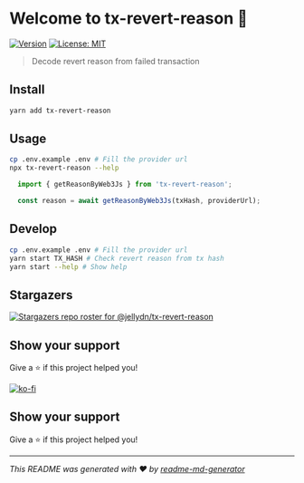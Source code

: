 # Welcome to tx-revert-reason 👋

[![Version](https://img.shields.io/npm/v/tx-revert-reason.svg)](https://www.npmjs.com/package/tx-revert-reason)
[![License: MIT](https://img.shields.io/badge/License-MIT-yellow.svg)](#)

> Decode revert reason from failed transaction

## Install

```sh
yarn add tx-revert-reason
```

## Usage

```sh
cp .env.example .env # Fill the provider url
npx tx-revert-reason --help
```

```typescript
  import { getReasonByWeb3Js } from 'tx-revert-reason';

  const reason = await getReasonByWeb3Js(txHash, providerUrl);
```

## Develop

```sh
cp .env.example .env # Fill the provider url
yarn start TX_HASH # Check revert reason from tx hash
yarn start --help # Show help
```

## Stargazers

[![Stargazers repo roster for @jellydn/tx-revert-reason](https://reporoster.com/stars/jellydn/tx-revert-reason)](https://github.com/jellydn/tx-revert-reason/stargazers)

## Show your support

Give a ⭐️ if this project helped you!

[![ko-fi](https://ko-fi.com/img/githubbutton_sm.svg)](https://ko-fi.com/Q5Q61Q7YM)

## Show your support

Give a ⭐️ if this project helped you!

---

_This README was generated with ❤️ by [readme-md-generator](https://github.com/kefranabg/readme-md-generator)_
